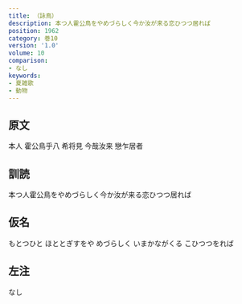 ```yaml
---
title: （詠鳥）
description: 本つ人霍公鳥をやめづらしく今か汝が来る恋ひつつ居れば
position: 1962
category: 巻10
version: '1.0'
volume: 10
comparison:
- なし
keywords:
- 夏雑歌
- 動物
---
```


## 原文

本人 霍公鳥乎八 希将見 今哉汝来 戀乍居者

## 訓読

本つ人霍公鳥をやめづらしく今か汝が来る恋ひつつ居れば

## 仮名

もとつひと ほととぎすをや めづらしく いまかながくる こひつつをれば

## 左注

なし
